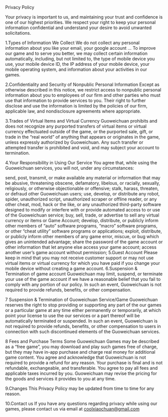 Privacy Policy

Your privacy is important to us, and maintaining your trust and confidence is one of our highest priorities. We respect your right to keep your personal information confidential and understand your desire to avoid unwanted solicitations.

1.Types of Information We Collect
We do not collect any personal information about you like your email, your google account …
To improve our game and to serve you better, we may collect certain information automatically, including, but not limited to, the type of mobile device you use, your mobile device ID, the IP address of your mobile device, your mobile operating system, and information about your activities in our games.

2.Confidentiality and Security of Nonpublic Personal Information
Except as otherwise described in this notice, we restrict access to nonpublic personal information about you to employees of our firm and other parties who must use that information to provide services to you. Their right to further disclose and use the information is limited by the policies of our firm, applicable law, and nondisclosure agreements where appropriate.

3.Trades of Virtual Items and Virtual Currency
Guoweichuan prohibits and does not recognize any purported transfers of virtual items or virtual currency effectuated outside of the game, or the purported sale, gift, or trade in the “real world” of anything that appears or originates in the game, unless expressly authorized by Guoweichuan. Any such transfer or attempted transfer is prohibited and void, and may subject your account to termination.

4.Your Responsibility in Using Our Service
You agree that, while using the Guoweichuan services, you will not, under any circumstances:

send, post, transmit, or make available any material or information that may be abusive, threatening obscene, defamatory, libelous, or racially, sexually, religiously, or otherwise objectionable or offensive;
stalk, harass, threaten, or defraud other Guoweichuan users;
use, develop, or distribute any robot, spider, unauthorized script, unauthorized scraper or offline reader, or any other cheat, mod, hack or the like, or any unauthorized third-party software designed to modify or interfere with or provide automated access to or use of the Guoweichuan service;
buy, sell, trade, or advertise to sell any virtual currency or items or Game Account;
develop, distribute, or publicly inform other members of “auto” software programs, “macro” software programs, or other “cheat utility” software programs or applications;
exploit, distribute, or publicly inform other members of any game error, miscue, or bug which gives an unintended advantage;
share the password of the game account or other information that let anyone else access your game account;
access another user’s game account without permission;
5.Guest Account
Please keep in mind that you may not receive customer support or may not use virtual items or virtual currency for which you have paid if you change your mobile device without creating a game account.
6.Suspension & Termination of game account
Guoweichuan may limit, suspend, or terminate your use of the game account if we have a reasonable belief that you fail to comply with any portion of our policy. In such an event, Guoweichuan is not required to provide refunds, benefits, or other compensation.

7 Suspension & Termination of Guoweichuan Service/Game
Guoweichuan reserves the right to stop providing or supporting any part of the our games or a particular game at any time either permanently or temporarily, at which point your license to use the our services or a part thereof will be automatically terminated or suspended. In such an event, Guoweichuan is not required to provide refunds, benefits, or other compensation to users in connection with such discontinued elements of the Guoweichuan services.

8 Fees and Purchase Terms
Some Guoweichuan Games may be described as a “free game”, you may download and play such games free of charge, but they may have in-app purchase and charge real money for additional game content. You agree and acknowledge that Guoweichuan is not required to provide a refund for any reason. Your purchase is final and is not refundable, exchangeable, and transferable.
You agree to pay all fees and applicable taxes incurred by you. Guoweichuan may revise the pricing for the goods and services it provides to you at any time.

9.Changes
This Privacy Policy may be updated from time to time for any reason.

10.Contact us
If you have any questions regarding privacy while using our games, please contact us via email at coolxiaochuan@gmail.com
